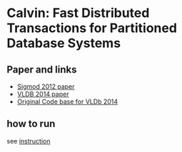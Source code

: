 # Calvin: Fast Distributed Transactions for Partitioned Database Systems

## Paper and links
- [Sigmod 2012 paper](http://cs.yale.edu/homes/thomson/publications/calvin-sigmod12.pdf)
- [VLDB 2014 paper](http://www.vldb.org/pvldb/vol7/p821-ren.pdf)
- [Original Code base for VLDb 2014](https://github.com/yaledb/calvin)

## how to run
see [instruction](INSTRUCTION.md)